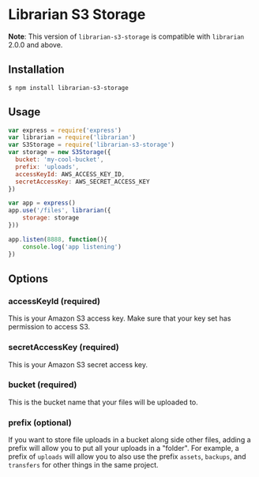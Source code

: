 # Librarian S3 Storage

**Note**: This version of `librarian-s3-storage` is compatible with `librarian` 2.0.0 and above.

## Installation

```
$ npm install librarian-s3-storage
```

## Usage

```js
var express = require('express')
var librarian = require('librarian')
var S3Storage = require('librarian-s3-storage')
var storage = new S3Storage({
  bucket: 'my-cool-bucket',
  prefix: 'uploads',
  accessKeyId: AWS_ACCESS_KEY_ID,
  secretAccessKey: AWS_SECRET_ACCESS_KEY
})

var app = express()
app.use('/files', librarian({
    storage: storage
}))

app.listen(8888, function(){
    console.log('app listening')
})
```

## Options

### accessKeyId (required)

This is your Amazon S3 access key. Make sure that your key set has permission to access S3.

### secretAccessKey (required)
This is your Amazon S3 secret access key.

### bucket (required)

This is the bucket name that your files will be uploaded to.

### prefix (optional)

If you want to store file uploads in a bucket along side other files, adding a prefix will allow you to put all your uploads in a "folder". For example, a prefix of `uploads` will allow you to also use the prefix `assets`, `backups`, and `transfers` for other things in the same project.

